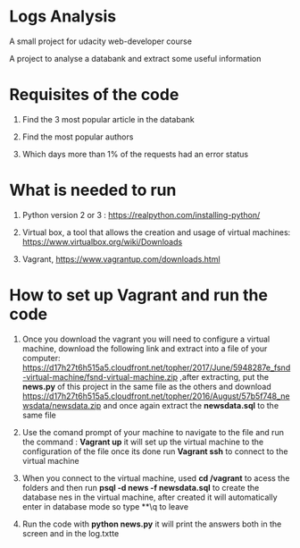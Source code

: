 # Logs Analysis
A small project for udacity web-developer course

A project to analyse a databank and extract some useful information

# Requisites of the code
1. Find the 3 most popular article in the databank 

2. Find the most popular authors

3. Which days more than 1% of the requests had an error status

# What is needed to run
 
1. Python version 2 or 3 : https://realpython.com/installing-python/

2. Virtual box, a tool that allows the creation and usage of virtual machines: https://www.virtualbox.org/wiki/Downloads

3. Vagrant, https://www.vagrantup.com/downloads.html

# How to set up Vagrant and run the code

1. Once you download the vagrant you will need to configure a virtual machine, download the following link and extract into a file of    your computer: https://d17h27t6h515a5.cloudfront.net/topher/2017/June/5948287e_fsnd-virtual-machine/fsnd-virtual-machine.zip ,after extracting, put the **news.py** of this project in the same file as the others and download https://d17h27t6h515a5.cloudfront.net/topher/2016/August/57b5f748_newsdata/newsdata.zip and once again extract the **newsdata.sql** to the same file

2. Use the comand prompt of your machine to navigate to the file and run the command : **Vagrant up** it will set up the virtual machine to the configuration of the file once its done run **Vagrant ssh** to connect to the virtual machine

3. When you connect to the virtual machine, used **cd /vagrant** to acess the folders and then run **psql -d news -f newsdata.sql** to create the database nes in the virtual machine, after created it will automatically enter in database mode so type **\q to leave

4. Run the code with **python news.py** it will print the answers both in the screen and in the log.txtte
